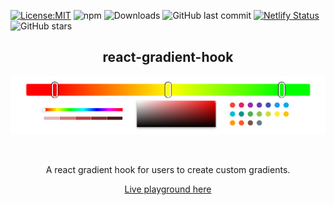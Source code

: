 [![License:MIT](https://img.shields.io/badge/License-MIT-yellow.svg)](https://opensource.org/licenses/MIT)
![npm](https://img.shields.io/npm/v/react-gradient-hook)
![Downloads](https://img.shields.io/github/downloads/peacefulotter/react-gradient-hook/total)
![GitHub last commit](https://img.shields.io/github/last-commit/peacefulotter/react-gradient-hook)
[![Netlify Status](https://api.netlify.com/api/v1/badges/48c9fde3-3471-4408-9f78-0528bc484cc1/deploy-status)](https://app.netlify.com/sites/react-gradient-hook/deploys)
![GitHub stars](https://img.shields.io/github/stars/peacefulotter/react-gradient-hook?style=social)

<div align="center">
    <h2>react-gradient-hook</h2>
  <p align="center">
    <img src="./overview.png" alt="" width="850px" />
  </p>
</div>
<br />
<div>
  <p align="center">
    A react gradient hook for users to create custom gradients.  
  </p>
</div>

<div>
  <p align="center">
    <a href="https://react-gradient-hook.netlify.app" target="_blank">
    Live playground here
    </a>
  </p>
</div>
